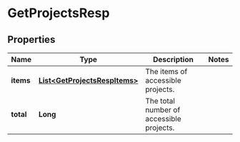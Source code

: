 
# GetProjectsResp

## Properties
Name | Type | Description | Notes
------------ | ------------- | ------------- | -------------
**items** | [**List&lt;GetProjectsRespItems&gt;**](GetProjectsRespItems.md) | The items of accessible projects. | 
**total** | **Long** | The total number of accessible projects. | 



